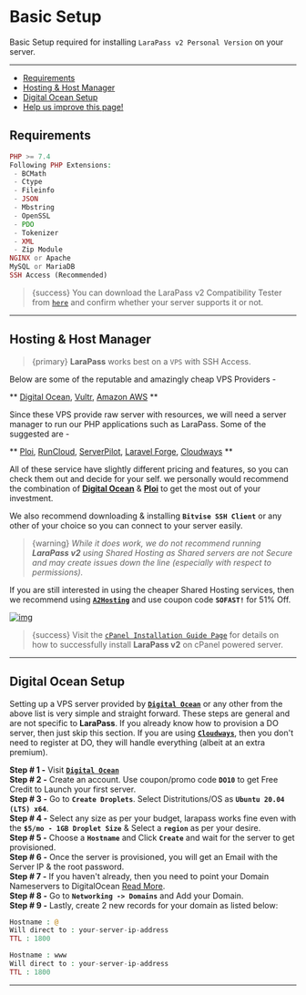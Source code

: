 # Basic Setup

Basic Setup required for installing `LaraPass v2 Personal Version` on your server.

---

- [Requirements](#requirements)
- [Hosting & Host Manager](#hosting)
- [Digital Ocean Setup](#do)
- [<a href="https://github.com/larapass/docs/edit/master/resources/docs/personal/basic-setup.md" target="_blank"><i class="fa fa-edit"></i> Help us improve this page!</a>](#)

<a name="requirements"></a>
## Requirements

```php
PHP >= 7.4
Following PHP Extensions:
 - BCMath
 - Ctype
 - Fileinfo
 - JSON
 - Mbstring
 - OpenSSL
 - PDO
 - Tokenizer
 - XML
 - Zip Module
NGINX or Apache
MySQL or MariaDB
SSH Access (Recommended)
```
> {success} You can download the LaraPass v2 Compatibility Tester from [`here`](https://github.com/LaraPass/CompatibilityTester) and confirm whether your server supports it or not.

---

<a name="hosting"></a>
## Hosting & Host Manager

> {primary} **LaraPass** works best on a `VPS` with SSH Access. 

Below are some of the reputable and amazingly cheap VPS Providers -

**
<a href="https://refs.spargon.tech/digital-ocean" target="_blank">Digital Ocean</a>, <a href="https://refs.spargon.tech/vultr" target="_blank">Vultr</a>, <a href="https://aws.amazon.com/free/" target="_blank">Amazon AWS</a>
**

Since these VPS provide raw server with resources, we will need a server manager to run our PHP applications such as LaraPass. Some of the suggested are - 

**
<a href="https://refs.spargon.tech/ploi" target="_blank">Ploi</a>, <a href="https://refs.spargon.tech/runcloud" target="_blank">RunCloud</a>, <a href="https://refs.spargon.tech/serverpilot" target="_blank">ServerPilot</a>, <a href="https://forge.laravel.com/" target="_blank">Laravel Forge</a>, <a href="https://refs.spargon.tech/cloudways" target="_blank">Cloudways</a>
**

All of these service have slightly different pricing and features, so you can check them out and decide for your self. we personally would recommend the combination of <a href="https://refs.spargon.tech/digital-ocean" target="_blank">**Digital Ocean**</a> & <a href="https://refs.spargon.tech/ploi" target="_blank">**Ploi**</a> to get the most out of your investment.

We also recommend downloading & installing **`Bitvise SSH Client`** or any other of your choice so you can connect to your server easily.

> {warning} *While it does work, we do not recommend running **LaraPass v2** using Shared Hosting as Shared servers are not Secure and may create issues down the line (especially with respect to permissions).*

If you are still interested in using the cheaper Shared Hosting services, then we recommend using <a href="https://refs.spargon.tech/a2-hosting" target="_blank">**`A2Hosting`**</a> and use coupon code **``SOFAST!``** for 51% Off.

[![img](https://affiliates.a2hosting.com/accounts/default1/banners/b33b2977.png)](https://www.a2hosting.com?aid=larapass&amp;bid=b33b2977)

> {success} Visit the [``cPanel Installation Guide Page``](misc/cpanel) for details on how to successfully install **LaraPass v2** on cPanel powered server.

---

<a name="do"></a>
## Digital Ocean Setup

 Setting up a VPS server provided by <a href="https://refs.spargon.tech/digital-ocean" target="_blank">**`Digital Ocean`**</a> or any other from the above list is very simple and straight forward. These steps are general and are not specific to **LaraPass**. If you already know how to provision a DO server, then just skip this section. If you are using <a href="https://refs.spargon.tech/cloudways" target="_blank">**`Cloudways`**</a>, then you don't need to register at DO, they will handle everything (albeit at an extra premium).

 **Step # 1 -** Visit <a href="https://refs.spargon.tech/digital-ocean" target="_blank">**`Digital Ocean`**</a>  
 **Step # 2 -** Create an account. Use coupon/promo code **`DO10`** to get Free Credit to Launch your first server.  
 **Step # 3 -** Go to **`Create Droplets`**. Select Distritutions/OS as **`Ubuntu 20.04 (LTS) x64`**.  
 **Step # 4 -** Select any size as per your budget, larapass works fine even with the **`$5/mo - 1GB Droplet Size`** & Select a **`region`** as per your desire.  
 **Step # 5 -** Choose a **`Hostname`** and Click **`Create`** and wait for the server to get provisioned.  
 **Step # 6 -** Once the server is provisioned, you will get an Email with the Server IP & the root password.  
 **Step # 7 -** If you haven't already, then you need to point your Domain Nameservers to DigitalOcean <a href="https://www.digitalocean.com/community/tutorials/how-to-point-to-digitalocean-nameservers-from-common-domain-registrars" target="_blank">Read More</a>.  
 **Step # 8 -** Go to **`Networking -> Domains`** and Add your Domain.  
 **Step # 9 -** Lastly, create 2 new records for your domain as listed below:

 ```php
 Hostname : @
 Will direct to : your-server-ip-address
 TTL : 1800

 Hostname : www
 Will direct to : your-server-ip-address
 TTL : 1800
 ```

---
<br />
<larecipe-feedback message="Thankyou for your feedback!">
</larecipe-feedback>